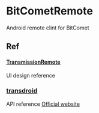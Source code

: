# BitCometRemote
Android remote clint for BitComet


## Ref
#### [TransmissionRemote](https://github.com/y-polek/TransmissionRemote)
UI design reference

### [transdroid](https://github.com/erickok/transdroid)
API reference
[Official website](http://www.transdroid.org/)